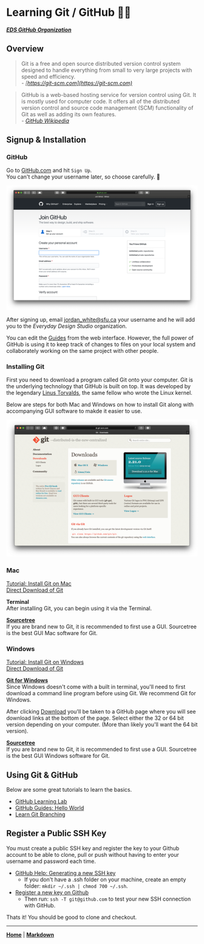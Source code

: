 # Learning Git / GitHub 🐙🐱

##### [EDS GitHub Organization](https://github.com/everydaydesignstudio)

## Overview
> Git is a free and open source distributed version control system designed to handle everything from small to very large projects with speed and efficiency.<br>
> _- [https://git-scm.com](https://git-scm.com)_


> GitHub is a web-based hosting service for version control using Git. It is mostly used for computer code. It offers all of the distributed version control and source code management (SCM) functionality of Git as well as adding its own features.<br>
> _- [GitHub Wikipedia](https://en.wikipedia.org/wiki/GitHub)_

## Signup & Installation

### GitHub
Go to [GitHub.com](https://github.com) and hit `Sign Up`. <br>
You can't change your username later, so choose carefully. 🙂

![GitHub Signup](images/github/sign-up.png)

After signing up, email [jordan_white@sfu.ca](mailto:jordan_white@sfu.ca) your username and he will add you to the _Everyday Design Studio_ organization.

You can edit the [Guides](README.md) from the web interface. However, the full power of GitHub is using it to keep track of changes to files on your local system and collaborately working on the same project with other people.

### Installing Git
First you need to download a program called Git onto your computer. Git is the underlying technology that GitHub is built on top. It was developed by the legendary [Linus Torvalds](https://en.wikipedia.org/wiki/Linus_Torvalds), the same fellow who wrote the Linux kernel.

Below are steps for both Mac and Windows on how to install Git along with accompanying GUI software to makde it easier to use.

![Git Download](images/github/git-download.png)

### Mac
[Tutorial: Install Git on Mac](https://hackernoon.com/install-git-on-mac-a884f0c9d32c) <br>
[Direct Download of Git](http://git-scm.com/download/mac)

**Terminal** <br>
After installing Git, you can begin using it via the Terminal. 

**[Sourcetree](https://www.sourcetreeapp.com)**<br>
If you are brand new to Git, it is recommended to first use a GUI. Sourcetree is the best GUI Mac software for Git.

### Windows
[Tutorial: Install Git on Windows](https://hackernoon.com/install-git-on-windows-9acf2a1944f0)<br>
[Direct Download of Git](https://git-scm.com/download/win)

**[Git for Windows](https://gitforwindows.org)** <br>
Since Windows doesn't come with a built in terminal, you'll need to first download a command line program before using Git. We recommend Git for Windows.

After clicking [Download](https://github.com/git-for-windows/git/releases/latest) you'll be taken to a GitHub page where you will see download links at the bottom of the page. Select either the 32 or 64 bit version depending on your computer. (More than likely you'll want the 64 bit version).

**[Sourcetree](https://www.sourcetreeapp.com)** <br> 
If you are brand new to Git, it is recommended to first use a GUI. Sourcetree is the best GUI Windows software for Git.

## Using Git & GitHub
Below are some great tutorials to learn the basics.

* [GitHub Learning Lab](https://lab.github.com)
* [GitHub Guides: Hello World](https://guides.github.com/activities/hello-world/)
* [Learn Git Branching](https://learngitbranching.js.org)

## Register a Public SSH Key

You must create a public SSH key and register the key to your Github account to be able to clone, pull or push without having to enter your username and password each time.

* [GitHub Help: Generating a new SSH key](https://help.github.com/en/articles/generating-a-new-ssh-key-and-adding-it-to-the-ssh-agent)
    * If you don't have a .ssh folder on your machine, create an empty folder: `mkdir ~/.ssh | chmod 700 ~/.ssh`. 
* [Register a new key on Github](https://help.github.com/en/enterprise/2.16/user/articles/adding-a-new-ssh-key-to-your-github-account)
	* Then run: `ssh -T git@github.com` to test your new SSH connection with GitHub.

Thats it! You should be good to clone and checkout.

---
**[Home](README.md)** | **[Markdown](markdown.md)**

